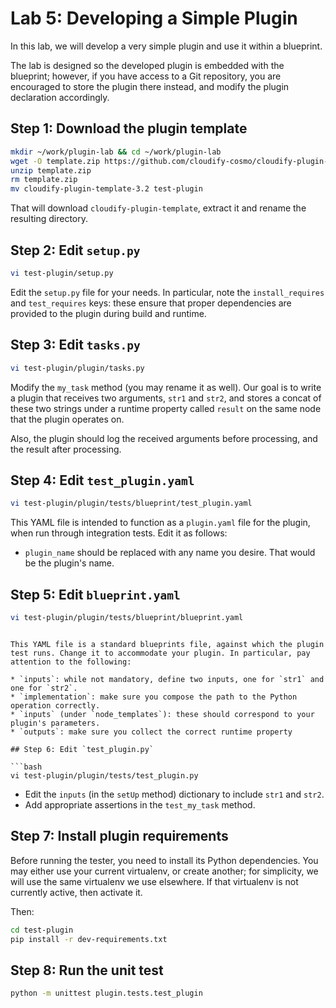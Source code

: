 # Lab 5: Developing a Simple Plugin

In this lab, we will develop a very simple plugin and use it within a blueprint.

The lab is designed so the developed plugin is embedded with the blueprint; however, if you have access to a Git repository, you are encouraged to store the plugin there instead, and modify the plugin declaration accordingly.

## Step 1: Download the plugin template

```bash
mkdir ~/work/plugin-lab && cd ~/work/plugin-lab
wget -O template.zip https://github.com/cloudify-cosmo/cloudify-plugin-template/archive/3.2.zip
unzip template.zip
rm template.zip
mv cloudify-plugin-template-3.2 test-plugin
```

That will download `cloudify-plugin-template`, extract it and rename the resulting directory.

## Step 2: Edit `setup.py`

```bash
vi test-plugin/setup.py
```

Edit the `setup.py` file for your needs. In particular, note the `install_requires` and `test_requires` keys: these ensure that proper dependencies are provided to the plugin during build and runtime.

## Step 3: Edit `tasks.py`

```bash
vi test-plugin/plugin/tasks.py
```

Modify the `my_task` method (you may rename it as well). Our goal is to write a plugin that receives two arguments, `str1` and `str2`, and stores a concat of these two strings under a runtime property called `result` on the same node that the plugin operates on.

Also, the plugin should log the received arguments before processing, and the result after processing.

## Step 4: Edit `test_plugin.yaml`

```bash
vi test-plugin/plugin/tests/blueprint/test_plugin.yaml
```

This YAML file is intended to function as a `plugin.yaml` file for the plugin, when run through integration tests. Edit it as follows:

* `plugin_name` should be replaced with any name you desire. That would be the plugin's name.

## Step 5: Edit `blueprint.yaml`

```bash
vi test-plugin/plugin/tests/blueprint/blueprint.yaml
```
```

This YAML file is a standard blueprints file, against which the plugin test runs. Change it to accommodate your plugin. In particular, pay attention to the following:

* `inputs`: while not mandatory, define two inputs, one for `str1` and one for `str2`.
* `implementation`: make sure you compose the path to the Python operation correctly.
* `inputs` (under `node_templates`): these should correspond to your plugin's parameters.
* `outputs`: make sure you collect the correct runtime property

## Step 6: Edit `test_plugin.py`

```bash
vi test-plugin/plugin/tests/test_plugin.py
```

* Edit the `inputs` (in the `setUp` method) dictionary to include `str1` and `str2`.
* Add appropriate assertions in the `test_my_task` method.

## Step 7: Install plugin requirements

Before running the tester, you need to install its Python dependencies. You may either use your current virtualenv, or create another; for simplicity, we will use the same virtualenv
we use elsewhere. If that virtualenv is not currently active, then activate it.

Then:

```bash
cd test-plugin
pip install -r dev-requirements.txt
```

## Step 8: Run the unit test

```bash
python -m unittest plugin.tests.test_plugin
```
